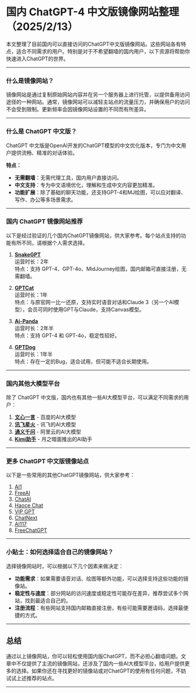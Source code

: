 # 国内 ChatGPT-4 中文版镜像网站整理（2025/2/13）

本文整理了目前国内可以直接访问的ChatGPT中文版镜像网站。这些网站各有特点，适合不同需求的用户。特别是对于不希望翻墙的国内用户，以下资源将帮助你快速进入ChatGPT的世界。

----

### 什么是镜像网站？

镜像网站是通过复制原始网站内容并在另一个服务器上进行托管，以提供备用访问途径的一种网站。通常，镜像网站可以减轻主站点的流量压力，并确保用户的访问不会受到限制。更新频率会因镜像网站设置的不同而有所差异。

----

### 什么是 ChatGPT 中文版？

ChatGPT 中文版是OpenAI开发的ChatGPT模型的中文优化版本，专门为中文用户提供流畅、精准的对话体验。

**特点：**
- **无需翻墙**：无需代理工具，国内用户直接访问。
- **中文支持**：专为中文语境优化，理解和生成中文内容更加精准。
- **功能扩展**：除了基础的聊天功能，还支持GPT-4和MJ绘图，可以应对翻译、写作、办公等多场景需求。

----

### 国内 ChatGPT 镜像网站推荐

以下是经过验证的几个国内ChatGPT镜像网站，供大家参考。每个站点支持的功能有所不同，请根据个人需求选择。

1. **[SnakeGPT](https://snakegpt.work)**  
   运营时长：2年  
   特点：支持 GPT-4、GPT-4o、MidJourney绘图，国内邮箱可直接注册，无需翻墙。

2. **[GPTCat](https://gptcat.net/)**  
   运营时长：1年  
   特点：与原官网一比一还原，支持实时语音对话和Claude 3（另一个AI模型），会员可同时使用GPT与Claude，支持Canvas模型。

3. **[Ai-Panda](https://ai-panda.xyz/login?invite_code=34137c47)**  
   运营时长：2年半  
   特点：支持 GPT-4 和 GPT-4o，稳定性较好。

4. **[GPTDog](http://gptdog.online/)**  
   运营时长：1年半  
   特点：存在一定的Bug，适合试用，但可能不适合长期使用。

----

### 国内其他大模型平台

除了 ChatGPT 中文版，国内也有其他一些AI大模型平台，可以满足不同需求的用户：

1. **[文心一言](https://yiyan.baidu.com/welcome)** - 百度的AI大模型
2. **[讯飞星火](https://xinghuo.xfyun.cn/)** - 讯飞的AI大模型
3. **[通义千问](https://tongyi.aliyun.com/)** - 阿里云的AI大模型
4. **[Kimi助手](https://kimi.moonshot.cn/)** - 月之暗面推出的AI助手

----

### 更多 ChatGPT 中文版镜像站点

以下是一些常用的其他ChatGPT镜像网站，供大家参考：

1. [AI1](https://ai1.yjie.fun/)  
2. [FreeAI](https://Free.ai99.asia)  
3. [ChatAI](https://chatai.lra.cn/#/home/chat)  
4. [Haoce Chat](https://chat.haoce.com/)  
5. [VIP GPT](https://vipag4.aibeke.com/)  
6. [ChatNext](https://www.chatnext.top)  
7. [AI117](https://ai117.com/)  
8. [FreeChatGPT](https://freechatgpt.lol/)  

---

### 小贴士：如何选择适合自己的镜像网站？

选择镜像网站时，可以根据以下几个因素来做决定：
- **功能需求**：如果需要语音对话、绘图等额外功能，可以选择支持这些功能的镜像站。
- **稳定性与速度**：部分网站的访问速度或稳定性可能存在差异，推荐尝试多个网站，找到最适合自己的。
- **注册流程**：有些网站支持国内邮箱直接注册，有些可能需要邀请码，选择最便捷的方式。

---

## 总结

通过以上镜像网站，你可以轻松使用国内版ChatGPT，而不必担心翻墙问题。文章中不仅提供了主流的镜像网站，还涉及了国内一些AI大模型平台，给用户提供更多的选择。如果你还在寻找更好的镜像站或对ChatGPT的使用有任何问题，不妨试试上述推荐的站点。

---

